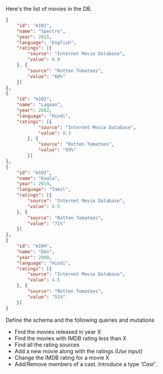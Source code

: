 Here's the list of movies in the DB.


``` json 
{
	"id": "m101",
	"name": "Spectre",
	"year": 2015,
	"language": "English",
	"ratings": [{
		"source": "Internet Movie Database",
		"value": 6.8
	}, {
		"source": "Rotten Tomatoes",
		"value": "68%"
	}]
}, 
{
	"id": "m102",
	"name": "Lagaan",
	"year": 2002,
	"language": "Hindi",
	"ratings": [{
			"source": "Internet Movie Database",
			"value": 8.3
		}, {
			"source": "Rotten Tomatoes",
			"value": "93%"
		}]
}, 
{
	"id": "m103",
	"name": "Kaala",
	"year": 2019,
	"language": "Tamil",
	"ratings": [{
		"source": "Internet Movie Database",
		"value": 6.5
	}, {
		"source": "Rotten Tomatoes",
		"value": "71%"
	}]
},
{
	"id": "m104",
	"name": "Don",
	"year": 2008,
	"language": "Hindi",
	"ratings": [{
		"source": "Internet Movie Database",
		"value": 4.5
	}, {
		"source": "Rotten Tomatoes",
		"value": "51%"
	}]
}
```

Define the schema and the following queries and mutations

* Find the movies released in year X
* Find the movies with IMDB rating less than X
* Find all the rating sources
* Add a new movie along with the ratings _(Use input)_
* Change the IMDB rating for a movie X
* Add/Remove members of a cast. Introduce a type _'Cast'_.  

